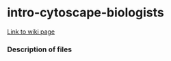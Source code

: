 # intro-cytoscape-biologists
[Link to wiki page](https://github.com/gladstone-institutes/Bioinformatics-Workshops/wiki/Introduction-to-Cytoscape-for-Biologists)

### Description of files
